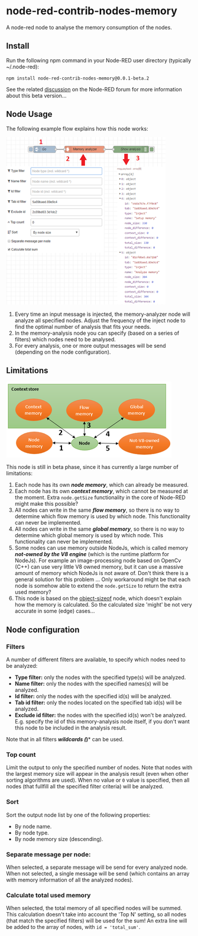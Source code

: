 # node-red-contrib-nodes-memory
A node-red node to analyse the memory consumption of the nodes.

## Install
Run the following npm command in your Node-RED user directory (typically ~/.node-red):
```
npm install node-red-contrib-nodes-memory@0.0.1-beta.2
```

See the related [discussion](https://discourse.nodered.org/t/analyse-node-red-memory-usage/5668) on the Node-RED forum for more information about this beta version...

## Node Usage
The following example flow explains how this node works:

![Flow](/images/memory_flow.png)

1. Every time an input message is injected, the memory-analyzer node will analyze all specified nodes.  Adjust the frequency of the inject node to find the optimal number of analysis that fits your needs.
1. In the memory-analysis node you can specify (based on a series of filters) which nodes need to be analysed.
1. For every analysis, one or more output messages will be send (depending on the node configuration).

## Limitations

![Limitations](/images/limitations.png)

This node is still in beta phase, since it has currently a large number of limitations:
1. Each node has its own ***node memory***, which can already be measured.
1. Each node has its own ***context memory***, which cannot be measured at the moment.  Extra ```node.getSize``` functionality in the core of Node-RED might make this possible?
1. All nodes can write in the same ***flow memory***, so there is no way to determine which flow memory is used by which node.  This functionality can never be implemented.
1. All nodes can write in the same ***global memory***, so there is no way to determine which global memory is used by which node.  This functionality can never be implemented.
1. Some nodes can use memory outside NodeJs, which is called memory ***not-owned by the V8 engine*** (which is the runtime platform for NodeJs).  For example an image-processing node based on OpenCv (C++) can use very little V8 owned memory, but it can use a massive amount of memory which NodeJs is not aware of.  Don't think there is a general solution for this problem ...  Only workaround might be that each node is somehow able to extend the ```node.getSize``` to return the extra used memory?
1. This node is based on the [object-sizeof](https://www.npmjs.com/package/object-sizeof) node, which doesn't explain how the memory is calculated.  So the calculated size 'might' be not very accurate in some (edge) cases...

## Node configuration

### Filters
A number of different filters are available, to specify which nodes need to be analyzed:
+ **Type filter:** only the nodes with the specified type(s) will be analyzed.
+ **Name filter:** only the nodes with the specified names(s) will be analyzed.
+ **Id filter:** only the nodes with the specified id(s) will be analyzed.
+ **Tab id filter:** only the nodes located on the specified tab id(s) will be analyzed.
+ **Exclude id filter:** the nodes with the specified id(s) won't be analyzed.  E.g. specify the id of this memory-analysis node itself, if you don't want this node to be included in the analysis result.
    
Note that in all filters ***wildcards (*)*** can be used.

### Top count
Limit the output to only the specified number of nodes.  Note that nodes with the largest memory size will appear in the analysis result (even when other sorting algorithms are used).  When no value or ```0``` value is specified, then all nodes (that fullfill all the specified filter criteria) will be analyzed.

### Sort
Sort the output node list by one of the following properties:
+ By node name.
+ By node type.
+ By node memory size (descending).

### Separate message per node:
When selected, a separate message will be send for every analyzed node.  When not selected, a single message will be send (which contains an array with memory information of all the analyzed nodes).

### Calculate total used memory
When selected, the total memory of all specified nodes will be summed.  This calculation doesn't take into account the 'Top N' setting, so all nodes (that match the specified filters) will be used for the sum!  An extra line will be added to the array of nodes, with ```id = 'total_sum'```.
